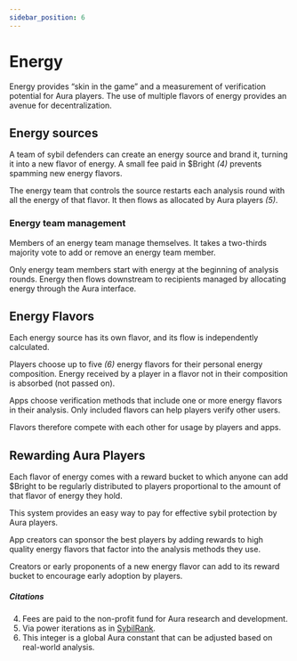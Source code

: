 ```yaml
---
sidebar_position: 6
---
```


# Energy

Energy provides “skin in the game” and a measurement of verification potential for Aura players. The use of multiple flavors of energy provides an avenue for decentralization.

## Energy sources

A team of sybil defenders can create an energy source and brand it, turning it into a new flavor of energy. A small fee paid in $Bright _(4)_ prevents spamming new energy flavors.

The energy team that controls the source restarts each analysis round with all the energy of that flavor. It then flows as allocated by Aura players _(5)_.

### Energy team management

Members of an energy team manage themselves. It takes a two-thirds majority vote to add or remove an energy team member.

Only energy team members start with energy at the beginning of analysis rounds. Energy then flows downstream to recipients managed by allocating energy through the Aura interface.

## Energy Flavors

Each energy source has its own flavor, and its flow is independently calculated.

Players choose up to five _(6)_ energy flavors for their personal energy composition. Energy received by a player in a flavor not in their composition is absorbed (not passed on).

Apps choose verification methods that include one or more energy flavors in their analysis. Only included flavors can help players verify other users.

Flavors therefore compete with each other for usage by players and apps.

## Rewarding Aura Players

Each flavor of energy comes with a reward bucket to which anyone can add $Bright to be regularly distributed to players proportional to the amount of that flavor of energy they hold.

This system provides an easy way to pay for effective sybil protection by Aura players.

App creators can sponsor the best players by adding rewards to high quality energy flavors that factor into the analysis methods they use.

Creators or early proponents of a new energy flavor can add to its reward bucket to encourage early adoption by players.

##### Citations

4. Fees are paid to the non-profit fund for Aura research and development.
5. Via power iterations as in [SybilRank](https://www.usenix.org/conference/nsdi12/technical-sessions/presentation/cao).
6. This integer is a global Aura constant that can be adjusted based on real-world analysis.
